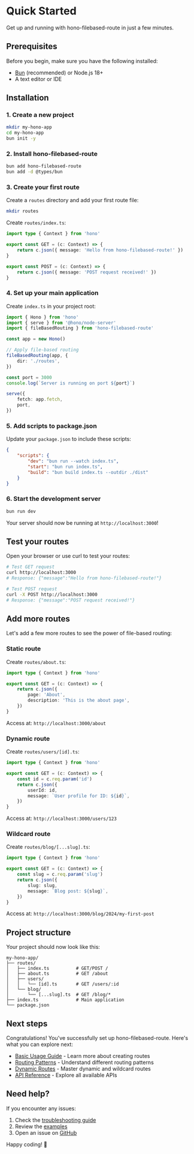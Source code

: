 # Quick Started

Get up and running with hono-filebased-route in just a few minutes.

## Prerequisites

Before you begin, make sure you have the following installed:

- [Bun](https://bun.sh/) (recommended) or Node.js 18+
- A text editor or IDE

## Installation

### 1. Create a new project

```bash
mkdir my-hono-app
cd my-hono-app
bun init -y
```

### 2. Install hono-filebased-route

```bash
bun add hono-filebased-route
bun add -d @types/bun
```

### 3. Create your first route

Create a `routes` directory and add your first route file:

```bash
mkdir routes
```

Create `routes/index.ts`:

```typescript
import type { Context } from 'hono'

export const GET = (c: Context) => {
	return c.json({ message: 'Hello from hono-filebased-route!' })
}

export const POST = (c: Context) => {
	return c.json({ message: 'POST request received!' })
}
```

### 4. Set up your main application

Create `index.ts` in your project root:

```typescript
import { Hono } from 'hono'
import { serve } from '@hono/node-server'
import { fileBasedRouting } from 'hono-filebased-route'

const app = new Hono()

// Apply file-based routing
fileBasedRouting(app, {
	dir: './routes',
})

const port = 3000
console.log(`Server is running on port ${port}`)

serve({
	fetch: app.fetch,
	port,
})
```

### 5. Add scripts to package.json

Update your `package.json` to include these scripts:

```json
{
	"scripts": {
		"dev": "bun run --watch index.ts",
		"start": "bun run index.ts",
		"build": "bun build index.ts --outdir ./dist"
	}
}
```

### 6. Start the development server

```bash
bun run dev
```

Your server should now be running at `http://localhost:3000`!

## Test your routes

Open your browser or use curl to test your routes:

```bash
# Test GET request
curl http://localhost:3000
# Response: {"message":"Hello from hono-filebased-route!"}

# Test POST request
curl -X POST http://localhost:3000
# Response: {"message":"POST request received!"}
```

## Add more routes

Let's add a few more routes to see the power of file-based routing:

### Static route

Create `routes/about.ts`:

```typescript
import type { Context } from 'hono'

export const GET = (c: Context) => {
	return c.json({
		page: 'About',
		description: 'This is the about page',
	})
}
```

Access at: `http://localhost:3000/about`

### Dynamic route

Create `routes/users/[id].ts`:

```typescript
import type { Context } from 'hono'

export const GET = (c: Context) => {
	const id = c.req.param('id')
	return c.json({
		userId: id,
		message: `User profile for ID: ${id}`,
	})
}
```

Access at: `http://localhost:3000/users/123`

### Wildcard route

Create `routes/blog/[...slug].ts`:

```typescript
import type { Context } from 'hono'

export const GET = (c: Context) => {
	const slug = c.req.param('slug')
	return c.json({
		slug: slug,
		message: `Blog post: ${slug}`,
	})
}
```

Access at: `http://localhost:3000/blog/2024/my-first-post`

## Project structure

Your project should now look like this:

```
my-hono-app/
├── routes/
│   ├── index.ts          # GET/POST /
│   ├── about.ts          # GET /about
│   ├── users/
│   │   └── [id].ts       # GET /users/:id
│   └── blog/
│       └── [...slug].ts  # GET /blog/*
├── index.ts              # Main application
└── package.json
```

## Next steps

Congratulations! You've successfully set up hono-filebased-route. Here's what you can explore next:

- [Basic Usage Guide](/guides/basic-usage) - Learn more about creating routes
- [Routing Patterns](/guides/routing-patterns) - Understand different routing patterns
- [Dynamic Routes](/guides/dynamic-routes) - Master dynamic and wildcard routes
- [API Reference](/reference/api) - Explore all available APIs

## Need help?

If you encounter any issues:

1. Check the [troubleshooting guide](/guides/advanced-features#troubleshooting)
2. Review the [examples](/examples/basic)
3. Open an issue on [GitHub](https://github.com/HM-Suiji/hono-filebased-route)

Happy coding! 🚀
